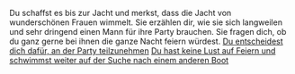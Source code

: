 Du schaffst es bis zur Jacht und merkst, dass die Jacht von wunderschönen Frauen wimmelt.
Sie erzählen dir, wie sie sich langweilen und sehr dringend einen Mann für ihre Party
brauchen. Sie fragen dich, ob du ganz gerne bei ihnen die ganze Nacht feiern würdest. 
[Du entscheidest dich dafür, an der Party teilzunehmen](./Party/Party.md)
[Du hast keine Lust auf Feiern und schwimmst weiter auf der Suche nach einem anderen Boot](keineParty/keineParty.md)